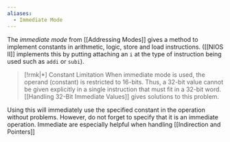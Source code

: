 ```yaml
---
aliases:
  - Immediate Mode
---
```

The *immediate mode* from [[Addressing Modes]] gives a method to implement constants in arithmetic, logic, store and load instructions. ([[NIOS II]] implements this by putting attaching an `i` at the type of instruction being used such as `addi` or `subi`). 

>[!rmk|*] Constant Limitation
>When immediate mode is used, the operand (constant) is restricted to $16$-bits. Thus, a $32$-bit value cannot be given explicitly in a single instruction that must fit in a $32$-bit word. [[Handling 32-Bit Immediate Values]] gives solutions to this problem.

Using this will immediately use the specified constant in the operation without problems. However, do not forget to specify that it is an immediate operation. Immediate are especially helpful when handling [[Indirection and Pointers]]